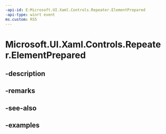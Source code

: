 ```yaml
---
-api-id: E:Microsoft.UI.Xaml.Controls.Repeater.ElementPrepared
-api-type: winrt event
ms.custom: RS5
---
```


<!-- Event syntax.
public event TypedEventHandler ElementPrepared<Repeater, ElementPreparedEventArgs>
-->

# Microsoft.UI.Xaml.Controls.Repeater.ElementPrepared

## -description

## -remarks

## -see-also

## -examples

